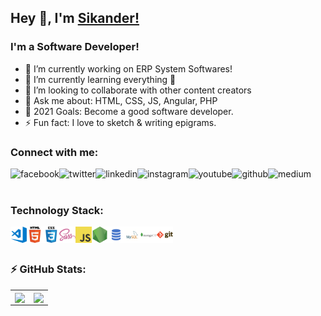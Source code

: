 ## Hey 👋, I'm [Sikander!](http://www.imsikander.com)

### I'm a Software Developer!

- 🔭 I’m currently working on ERP System Softwares!
- 🌱 I’m currently learning everything 🤣
- 👯 I’m looking to collaborate with other content creators
- 💬 Ask me about: HTML, CSS, JS, Angular, PHP
- 🥅 2021 Goals: Become a good software developer.
- ⚡ Fun fact: I love to sketch & writing epigrams.

### Connect with me:

<img align="left" alt="facebook" src="https://img.shields.io/badge/facebook-%2312100E.svg?&style=for-the-badge&logo=facebook&logoColor=white" />
<img align="left" alt="twitter" src="https://img.shields.io/badge/twitter-%2312100E.svg?&style=for-the-badge&logo=twitter&logoColor=white" />
<img align="left" alt="linkedin" src="https://img.shields.io/badge/linkedin-%2312100E.svg?&style=for-the-badge&logo=linkedin&logoColor=white" />
<img align="left" alt="instagram" src="https://img.shields.io/badge/instagram-%2312100E.svg?&style=for-the-badge&logo=instagram&logoColor=white" />
<img align="left" alt="youtube" src="https://img.shields.io/badge/youtube-%2312100E.svg?&style=for-the-badge&logo=youtube&logoColor=white" />
<img align="left" alt="github" src="https://img.shields.io/badge/github-%2312100E.svg?&style=for-the-badge&logo=github&logoColor=white" />
<img align="left" alt="medium" src="https://img.shields.io/badge/medium-%2312100E.svg?&style=for-the-badge&logo=medium&logoColor=white" />
<br />
<br />

### Technology Stack:

<img align="left" alt="Visual Studio Code" width="26px" src="https://raw.githubusercontent.com/github/explore/80688e429a7d4ef2fca1e82350fe8e3517d3494d/topics/visual-studio-code/visual-studio-code.png" />
<img align="left" alt="HTML5" width="26px" src="https://raw.githubusercontent.com/github/explore/80688e429a7d4ef2fca1e82350fe8e3517d3494d/topics/html/html.png" />
<img align="left" alt="CSS3" width="26px" src="https://raw.githubusercontent.com/github/explore/80688e429a7d4ef2fca1e82350fe8e3517d3494d/topics/css/css.png" />
<img align="left" alt="Sass" width="26px" src="https://raw.githubusercontent.com/github/explore/80688e429a7d4ef2fca1e82350fe8e3517d3494d/topics/sass/sass.png" />
<img align="left" alt="JavaScript" width="26px" src="https://raw.githubusercontent.com/github/explore/80688e429a7d4ef2fca1e82350fe8e3517d3494d/topics/javascript/javascript.png" />
<img align="left" alt="Node.js" width="26px" src="https://raw.githubusercontent.com/github/explore/80688e429a7d4ef2fca1e82350fe8e3517d3494d/topics/nodejs/nodejs.png" />
<img align="left" alt="SQL" width="26px" src="https://raw.githubusercontent.com/github/explore/80688e429a7d4ef2fca1e82350fe8e3517d3494d/topics/sql/sql.png" />
<img align="left" alt="MySQL" width="26px" src="https://raw.githubusercontent.com/github/explore/80688e429a7d4ef2fca1e82350fe8e3517d3494d/topics/mysql/mysql.png" />
<img align="left" alt="MongoDB" width="26px" src="https://raw.githubusercontent.com/github/explore/80688e429a7d4ef2fca1e82350fe8e3517d3494d/topics/mongodb/mongodb.png" />
<img align="left" alt="Git" width="26px" src="https://raw.githubusercontent.com/github/explore/80688e429a7d4ef2fca1e82350fe8e3517d3494d/topics/git/git.png" />

<br />
<br />

### :zap: GitHub Stats:

<center>
	<table nbor>
		<tr>
			<td>
				<img align="center" src="https://github-readme-stats.vercel.app/api?username=iSikanderShaikh&layout=compact&theme=dark" />
			</td>
			<td>
				<img align="center" src="https://github-readme-stats.vercel.app/api/top-langs/?username=iSikanderShaikh&layout=compact&theme=dark"/>
			</td>
		</tr>
	</table>
</center>
